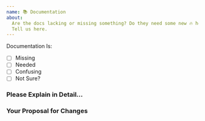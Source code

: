 ```yaml
---
name: 📚 Documentation
about:
  Are the docs lacking or missing something? Do they need some new 🔥 hotness?
  Tell us here.
---
```


<!--

  We 💛 issues!
  
  Help us make things better by following this template.

  Please - do not - remove this template.
  Please - do not - skip or remove parts of this template.
  Or your issue may be closed.

-->

Documentation Is:

<!-- Please place an x (no spaces!) in all [ ] that apply -->

- [ ] Missing
- [ ] Needed
- [ ] Confusing
- [ ] Not Sure?

### Please Explain in Detail...

### Your Proposal for Changes
